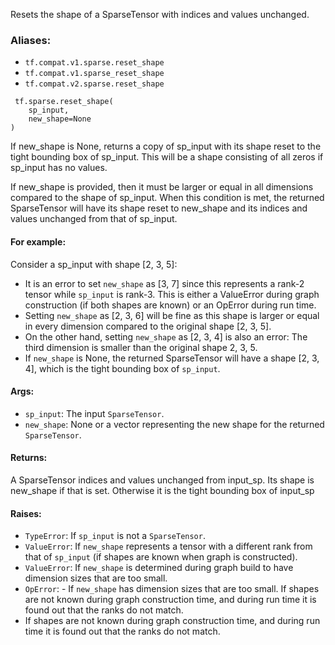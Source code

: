
Resets the shape of a SparseTensor with indices and values unchanged.
### Aliases:
- `tf.compat.v1.sparse.reset_shape`
- `tf.compat.v1.sparse_reset_shape`
- `tf.compat.v2.sparse.reset_shape`

```
 tf.sparse.reset_shape(
    sp_input,
    new_shape=None
)
```

If new_shape is None, returns a copy of sp_input with its shape reset to the tight bounding box of sp_input. This will be a shape consisting of all zeros if sp_input has no values.

If new_shape is provided, then it must be larger or equal in all dimensions compared to the shape of sp_input. When this condition is met, the returned SparseTensor will have its shape reset to new_shape and its indices and values unchanged from that of sp_input.
#### For example:

Consider a sp_input with shape [2, 3, 5]:
- It is an error to set `new_shape` as [3, 7] since this represents a rank-2 tensor while `sp_input` is rank-3. This is either a ValueError during graph construction (if both shapes are known) or an OpError during run time.
- Setting `new_shape` as [2, 3, 6] will be fine as this shape is larger or equal in every dimension compared to the original shape [2, 3, 5].
- On the other hand, setting `new_shape` as [2, 3, 4] is also an error: The third dimension is smaller than the original shape 2, 3, 5.
- If `new_shape` is None, the returned SparseTensor will have a shape [2, 3, 4], which is the tight bounding box of `sp_input`.
#### Args:
- `sp_input`: The input `SparseTensor`.
- `new_shape`: None or a vector representing the new shape for the returned `SparseTensor`.
#### Returns:

A SparseTensor indices and values unchanged from input_sp. Its shape is new_shape if that is set. Otherwise it is the tight bounding box of input_sp
#### Raises:
- `TypeError`: If `sp_input` is not a `SparseTensor`.
- `ValueError`: If `new_shape` represents a tensor with a different rank from that of `sp_input` (if shapes are known when graph is constructed).
- `ValueError`: If `new_shape` is determined during graph build to have dimension sizes that are too small.
- `OpError`: - If `new_shape` has dimension sizes that are too small.
If shapes are not known during graph construction time, and during run time it is found out that the ranks do not match.
- If shapes are not known during graph construction time, and during run time it is found out that the ranks do not match.
